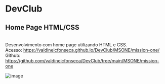 # DevClub

## Home Page HTML/CSS
<br> Desenvolvimento com home page utilizando HTML e CSS.
<br>Acesso: https://valdineicfonseca.github.io/DevClub/MSONE/mission-one/
<br>Github: https://github.com/valdineicfonseca/DevClub/tree/main/MSONE/mission-one

![image](https://user-images.githubusercontent.com/20301001/179433494-c5d58cf1-d955-4cb1-bad0-8b028807f2be.png)

